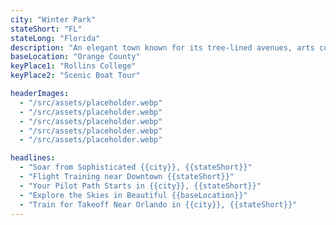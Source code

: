 ```yaml
---
city: "Winter Park"
stateShort: "FL"
stateLong: "Florida"
description: "An elegant town known for its tree-lined avenues, arts culture, and proximity to downtown Orlando."
baseLocation: "Orange County"
keyPlace1: "Rollins College"
keyPlace2: "Scenic Boat Tour"

headerImages:
  - "/src/assets/placeholder.webp"
  - "/src/assets/placeholder.webp"
  - "/src/assets/placeholder.webp"
  - "/src/assets/placeholder.webp"
  - "/src/assets/placeholder.webp"

headlines:
  - "Soar from Sophisticated {{city}}, {{stateShort}}"
  - "Flight Training near Downtown {{stateShort}}"
  - "Your Pilot Path Starts in {{city}}, {{stateShort}}"
  - "Explore the Skies in Beautiful {{baseLocation}}"
  - "Train for Takeoff Near Orlando in {{city}}, {{stateShort}}"
---
```

